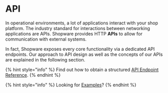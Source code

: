 # API

In operational environments, a lot of applications interact with your shop platform. The industry standard for interactions between networking applications are APIs. Shopware provides HTTP **APIs** to allow for communication with external systems.

In fact, Shopware exposes every core functionality via a dedicated API endpoints. Our approach to API design as well as the concepts of our APIs are explained in the following section.

{% hint style="info" %}
Find out how to obtain a structured [API Endpoint Reference](../../guides/integrations-api/general-concepts/generated-reference.md).
{% endhint %}

{% hint style="info" %}
Looking for [Examples](../../guides/integrations-api/)?
{% endhint %}



